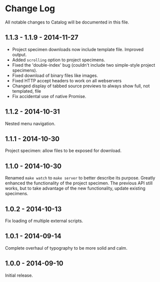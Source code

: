 # Change Log
All notable changes to Catalog will be documented in this file.

## 1.1.3 - 1.1.9 - 2014-11-27

- Project specimen downloads now include template file. Improved output.
- Added `scrolling` option to project specimens.
- Fixed the 'double-index' bug (couldn't include two simple-style project specimens).
- Fixed download of binary files like images.
- Fixed HTTP accept headers to work on all webservers
- Changed display of tabbed source previews to always show full, not templated, file
- Fix accidental use of native Promise.

## 1.1.2 - 2014-10-31
Nested menu navigation.

## 1.1.1 - 2014-10-30
Project specimen: allow files to be exposed for download.

## 1.1.0 - 2014-10-30
Renamed `make watch` to `make server` to better describe its purpose.
Greatly enhanced the functionality of the project specimen. The previous API still works, but to take advantage of the new functionality, update existing specimens.

## 1.0.2 - 2014-10-13
Fix loading of multiple external scripts.

## 1.0.1 - 2014-09-14
Complete overhaul of typography to be more solid and calm.

## 1.0.0 - 2014-09-10
Initial release.
